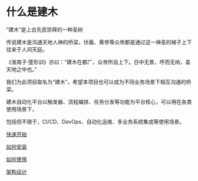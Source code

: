 # 什么是建木

“建木”是上古先民崇拜的一种圣树

传说建木是沟通天地人神的桥梁。伏羲、黄帝等众帝都是通过这一神圣的梯子上下往来于人间天庭。

《淮南子·墬形训》亦曰：“建木在都广，众帝所自上下。日中无景，呼而无响，盖天地之中也。”

我们为此项目取名为“建木”，希望本项目也可以成为不同业务场景下相互沟通的桥梁。

建木自动化平台以触发器、流程编排、任务分发等功能为平台核心，可以用在各类使用场景下，

包括但不限于，CI/CD、DevOps、自动化运维、多业务系统集成等使用场景。

[快速开始](https://docs.jianmu.dev/guide/quick-start.html)

[如何安装](https://docs.jianmu.dev/guide/installation-docker.html)

[如何使用](https://docs.jianmu.dev/guide/quick-start.html)

[架构设计](https://gitee.com/jianmu_dev/jianmu-architecture-as-code)